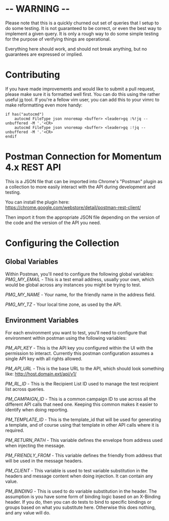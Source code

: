 # -- WARNING --

Please note that this is a quickly churned out set of queries that I setup to
do some testing.  It is not guaranteed to be correct, or even the best way to 
implement a given query.  It is only a rough way to do some simple testing for
the purpose of verifying things are operational.

Everything here should work, and should not break anything, but no guarantees
are expressed or implied. 

# Contributing

If you have made improvements and would like to submit a pull request, please 
make sure it is formatted well first.  You can do this using the rather useful
[jq](http://stedolan.github.io/jq/) tool.  If you're a fellow vim user, you 
can add this to your vimrc to make reformatting even more handy:

```vimscript
if has("autocmd")
    autocmd FileType json nnoremap <buffer> <leader>gq :%!jq --unbuffered -M '.'<CR>
    autocmd FileType json vnoremap <buffer> <leader>gq :!jq --unbuffered -M '.'<CR>
endif
```

# Postman Connection for Momentum 4.x REST API

This is a JSON file that can be imported into Chrome's "Postman" plugin as a 
collection to more easily interact with the API during development and testing.

You can install the plugin here: 
https://chrome.google.com/webstore/detail/postman-rest-client/

Then import it from the appropriate JSON file depending on the version of the 
code and the version of the API you need.  

# Configuring the Collection

## Global Variables

Within Postman, you'll need to configure the following global variables:
*PMG_MY_EMAIL* - This is a test email address, usually your own, which would be
global across any instances you might be trying to test.

*PMG_MY_NAME* - Your name, for the friendly name in the address field.

*PMG_MY_TZ* - Your local time zone, as used by the API.

## Environment Variables

For each environment you want to test, you'll need to configure that environment 
within postman using the following variables:

*PM_API_KEY* - This is the API key you configured within the UI with the permission
to interact.  Currently this postman configuration assumes a single API key with all
rights allowed.

*PM_API_URL* - This is the base URL to the API, which should look something like:
http://host.domain.ext/api/v1/

*PM_RL_ID* - This is the Recipient List ID used to manage the test recipient list
across queries.

*PM_CAMPAIGN_ID* - This is a common campaign ID to use across all the different 
API calls that need one.  Keeping this common makes it easier to identify when 
doing reporting.

*PM_TEMPLATE_ID* - This is the template_id that will be used for generating a 
template, and of course using that template in other API calls where it is 
required.

*PM_RETURN_PATH* - This variable defines the envelope from address used when 
injecting the message.

*PM_FRIENDLY_FROM* - This variable defines the friendly from address that will
be used in the message headers.

*PM_CLIENT* - This variable is used to test variable substitution in the headers 
and message content when doing injection.  It can contain any value.

*PM_BINDING* - This is used to do variable substitution in the header.  The 
assumption is you have some form of binding logic based on an X-Binding header. 
If you do, then you can do tests to bind to specific bindings or groups based 
on what you substitute here.  Otherwise this does nothing, and any value will
do.

